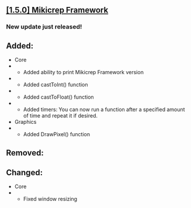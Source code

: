 ## [[1.5.0] Mikicrep Framework](https://miki.macakom.net/projects/mf)
### New update just released!

## Added:
- Core
- - Added ability to print Mikicrep Framework version
- - Added castToInt() function
- - Added castToFloat() function
- - Added timers: You can now run a function after a specified amount of time and repeat it if desired.
- Graphics
- - Added DrawPixel() function

## Removed:

## Changed:
- Core
- - Fixed window resizing
